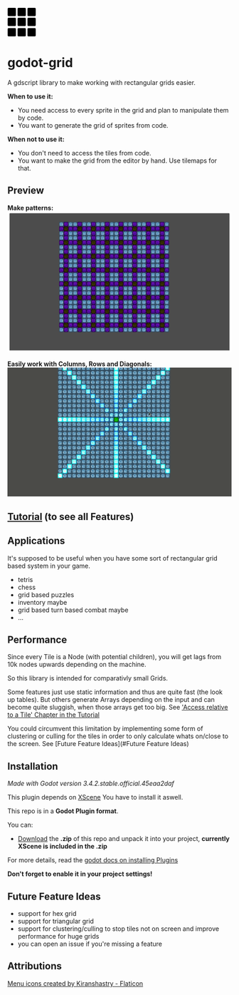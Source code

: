 ![grid](./grid64.png)

# godot-grid

A gdscript library to make working with rectangular grids easier.

__When to use it:__
  * You need access to every sprite in the grid and plan to manipulate them by code.
  * You want to generate the grid of sprites from code.

__When not to use it:__
  * You don't need to access the tiles from code.
  * You want to make the grid from the editor by hand. Use tilemaps for that.

## Preview

__Make patterns:__
![](./tutorial/pics/readme_pattern.png)

__Easily work with Columns, Rows and Diagonals:__
![](./tutorial/pics/readme_moving_neighbors.gif)

## [Tutorial](./tutorial/README.md) (to see all Features)

## Applications
It's supposed to be useful when you have some sort of rectangular grid based system in your game.

  * tetris
  * chess
  * grid based puzzles
  * inventory maybe
  * grid based turn based combat maybe
  * ...

## Performance

Since every Tile is a Node (with potential children), you will get lags from 10k nodes upwards depending on the machine.

So this library is intended for comparativly small Grids.

Some features just use static information and thus are quite fast (the look up tables).
But others generate Arrays depending on the input and can become quite sluggish, when those arrays get too big.
See ['Access relative to a Tile' Chapter in the Tutorial](./tutorial/README.md)

You could circumvent this limitation by implementing some form of clustering or culling for the tiles in order to only calculate whats on/close to the screen.
See [Future Feature Ideas](#Future Feature Ideas)

## Installation

_Made with Godot version 3.4.2.stable.official.45eaa2daf_

This plugin depends on [XScene](https://github.com/aMOPel/godot-xchange-scene#installation)
You have to install it aswell.

This repo is in a __Godot Plugin format__.

You can:
<!-- - (Not yet) Install it via [__AssetLib__](https://godotengine.org/asset-library/asset/1018) or -->
- [Download](https://github.com/aMOPel/godot-grid/archive/refs/heads/master.zip)
   the __.zip__ of this repo and unpack it into your project, __currently XScene is included in the .zip__


For more details, read the [godot docs on installing Plugins
](https://docs.godotengine.org/en/stable/tutorials/plugins/editor/installing_plugins.html)

__Don't forget to enable it in your project settings!__

## Future Feature Ideas

  * support for hex grid
  * support for triangular grid
  * support for clustering/culling to stop tiles not on screen and improve performance for huge grids
  * you can open an issue if you're missing a feature

## Attributions

<a href="https://www.flaticon.com/free-icons/menu" title="menu icons">Menu icons created by Kiranshastry - Flaticon</a>
